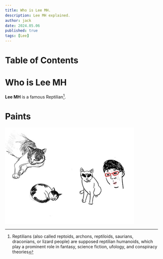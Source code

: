 ```yaml
---
title: Who is Lee MH.
description: Lee MH explained.
author: jack
date: 2024.05.06
published: true
tags: [Lee]
---
```


# Table of Contents

# Who is Lee MH

**Lee MH** is a famous Reptilian[^1].

# Paints

![paint1](/paint2.jpeg)

[^1]: Reptilians (also called reptoids, archons, reptiloids, saurians, draconians, or lizard people) are supposed reptilian humanoids, which play a prominent role in fantasy, science fiction, ufology, and conspiracy theories
